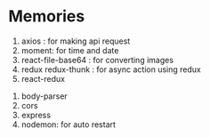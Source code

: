 # Memories
<!--Frontend Dependencies -->
1. axios : for making api request
2. moment: for time and date
3. react-file-base64 : for converting images
4. redux redux-thunk : for async action using redux
5. react-redux

<!-- Backend Dependencies -->
1. body-parser
2. cors
3. express
4. nodemon: for auto restart